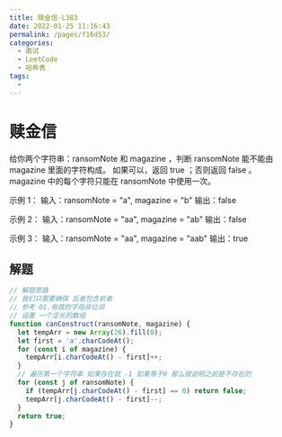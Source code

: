 ```yaml
---
title: 赎金信-L383
date: 2022-01-25 11:16:43
permalink: /pages/f16d53/
categories:
  - 面试
  - LeetCode
  - 哈希表
tags:
  - 
---
```


# 赎金信

给你两个字符串：ransomNote 和 magazine ，判断 ransomNote 能不能由 magazine 里面的字符构成。
如果可以，返回 true ；否则返回 false 。
magazine 中的每个字符只能在 ransomNote 中使用一次。

示例 1：
输入：ransomNote = "a", magazine = "b"
输出：false

示例 2：
输入：ransomNote = "aa", magazine = "ab"
输出：false

示例 3：
输入：ransomNote = "aa", magazine = "aab"
输出：true

<!-- more -->

## 解题

```js
// 解题思路
// 我们只需要确保 后者包含前者
// 参考 01.有效的字母异位词
// 设置 一个定长的数组
function canConstruct(ransomNote, magazine) {
  let tempArr = new Array(26).fill(0);
  let first = 'a'.charCodeAt();
  for (const i of magazine) {
    tempArr[i.charCodeAt() - first]++;
  }
  // 遍历第一个字符串 如果存在就 -1 如果等于0 那么就说明之前是不存在的
  for (const j of ransomNote) {
    if (tempArr[j.charCodeAt() - first] == 0) return false;
    tempArr[j.charCodeAt() - first]--;
  }
  return true;
}
```
